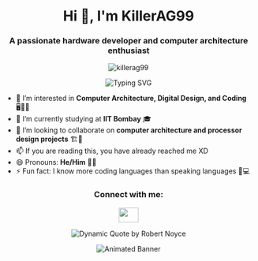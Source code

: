 <!-- Your name and title -->
<h1 align="center">Hi 👋, I'm KillerAG99</h1>
<h3 align="center">A passionate hardware developer and computer architecture enthusiast</h3>

<!-- Visitor count -->
<p align="center">
  <img src="https://komarev.com/ghpvc/?username=KillerAG99&label=Profile%20views&color=0e75b6&style=flat" alt="killerag99" />
</p>

<!-- Typing animation -->
<p align="center">
  <img src="https://readme-typing-svg.herokuapp.com?font=Fira+Code&size=22&pause=600&color=00FF00&center=true&vCenter=true&width=435&lines=Verilog+%26+VHDL;VLSI+Design;Computer+Architecture;Processor+Design;Analog+%26+Digital+Electronics" alt="Typing SVG" />
</p>

<!-- About me -->
- 👀 I’m interested in **Computer Architecture, Digital Design, and Coding** 🖥️🔧📐
- 🌱 I’m currently studying at **IIT Bombay** 🎓
- 💞️ I’m looking to collaborate on **computer architecture and processor design projects** 🏗️🧠
- 📫 If you are reading this, you have already reached me XD
- 😄 Pronouns: **He/Him** 🙋‍♂️
- ⚡ Fun fact: I know more coding languages than speaking languages 🤖💻

<!-- Social media icons -->
<h3 align="center">Connect with me:</h3>
<p align="center">
 <a href="https://www.linkedin.com/in/aaditya-gupta-killerag99/" target="blank"><img align="center" src="https://cdn.jsdelivr.net/npm/simple-icons@v3/icons/linkedin.svg" alt="Aaditya Gupta" height="30" width="40" style="color: ffffff;" /></a>
</p>

<!-- Dynamic quote by an AMD or Intel CEO -->
<p align="center">
  <img src="https://quotes-github-readme.vercel.app/api?type=horizontal&theme=dark&quote=Don't+be+encumbered+by+history,+just+go+off+and+do+something+wonderful.&author=Robert+Noyce" alt="Dynamic Quote by Robert Noyce" />
</p>

<!-- Animated banner -->
<p align="center">
  <img src="https://capsule-render.vercel.app/api?type=waving&color=gradient&height=100&section=footer&text=Thanks+for+visiting!&fontSize=24&fontColor=ffffff" alt="Animated Banner" />
</p>
<!---
KillerAG99/KillerAG99 is a ✨ special ✨ repository because its `README.md` (this file) appears on your GitHub profile.
You can click the Preview link to take a look at your changes.
--->
